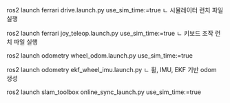 
ros2 launch ferrari drive.launch.py use_sim_time:=true
ㄴ 시뮬레이터 런치 파일 실행

ros2 launch ferrari joy_teleop.launch.py use_sim_time:=true
ㄴ 키보드 조작 런치 파일 실행

ros2 launch odometry wheel_odom.launch.py use_sim_time:=true

ros2 launch odometry ekf_wheel_imu.launch.py
ㄴ 휠, IMU, EKF 기반 odom 생성

ros2 launch slam_toolbox online_sync_launch.py use_sim_time:=true
